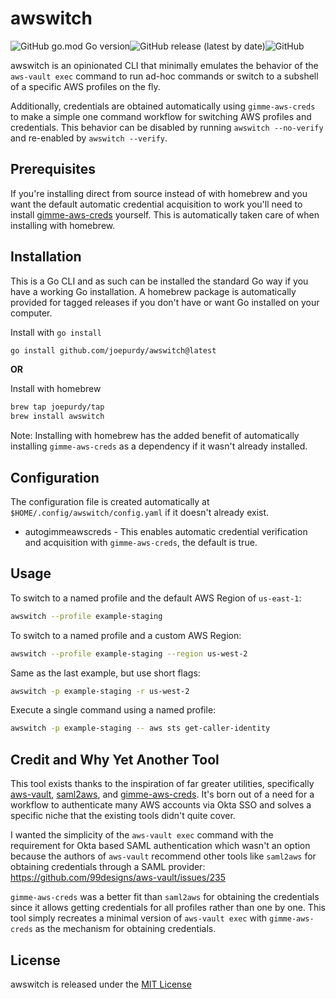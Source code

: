 # awswitch

![GitHub go.mod Go version](https://img.shields.io/github/go-mod/go-version/joepurdy/awswitch?style=for-the-badge)![GitHub release (latest by date)](https://img.shields.io/github/v/release/joepurdy/awswitch?style=for-the-badge)![GitHub](https://img.shields.io/github/license/joepurdy/awswitch?style=for-the-badge)

awswitch is an opinionated CLI that minimally emulates the behavior of the `aws-vault exec` command to run ad-hoc commands or switch to a subshell of a specific AWS profiles on the fly.

Additionally, credentials are obtained automatically using `gimme-aws-creds` to make a simple one command workflow for switching AWS profiles and credentials. This behavior can be disabled by running `awswitch --no-verify` and re-enabled by `awswitch --verify`.

## Prerequisites

If you're installing direct from source instead of with homebrew and you want the default automatic credential acquisition to work you'll need to install [gimme-aws-creds] yourself. This is automatically taken care of when installing with homebrew.

## Installation

This is a Go CLI and as such can be installed the standard Go way if you have a working Go installation. A homebrew package is automatically provided for tagged releases if you don't have or want Go installed on your computer.

Install with `go install`
```bash
go install github.com/joepurdy/awswitch@latest
```

__OR__

Install with homebrew
```bash
brew tap joepurdy/tap
brew install awswitch
```

Note: Installing with homebrew has the added benefit of automatically installing `gimme-aws-creds` as a dependency if it wasn't already installed.

## Configuration

The configuration file is created automatically at `$HOME/.config/awswitch/config.yaml` if it doesn't already exist. 
- autogimmeawscreds - This enables automatic credential verification and acquisition with `gimme-aws-creds`, the default is true.

## Usage

To switch to a named profile and the default AWS Region of `us-east-1`:
```bash
awswitch --profile example-staging
```

To switch to a named profile and a custom AWS Region:
```bash
awswitch --profile example-staging --region us-west-2
```

Same as the last example, but use short flags:
```bash
awswitch -p example-staging -r us-west-2
```

Execute a single command using a named profile:
```bash
awswitch -p example-staging -- aws sts get-caller-identity
```

## Credit and Why Yet Another Tool

This tool exists thanks to the inspiration of far greater utilities, specifically [aws-vault], [saml2aws], and [gimme-aws-creds]. It's born out of a need for a workflow to authenticate many AWS accounts via Okta SSO and solves a specific niche that the existing tools didn't quite cover. 

I wanted the simplicity of the `aws-vault exec` command with the requirement for Okta based SAML authentication which wasn't an option because the authors of `aws-vault` recommend other tools like `saml2aws` for obtaining credentials through a SAML provider: https://github.com/99designs/aws-vault/issues/235

`gimme-aws-creds` was a better fit than `saml2aws` for obtaining the credentials since it allows getting credentials for all profiles rather than one by one. This tool simply recreates a minimal version of `aws-vault exec` with `gimme-aws-creds` as the mechanism for obtaining credentials.

## License

awswitch is released under the [MIT License](https://opensource.org/licenses/MIT)

[aws-vault]: https://github.com/99designs/aws-vault
[saml2aws]: https://github.com/Versent/saml2aws
[gimme-aws-creds]: https://github.com/Nike-Inc/gimme-aws-creds